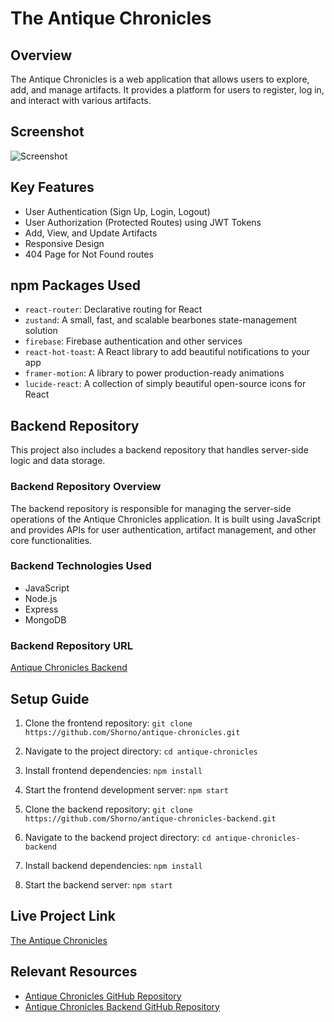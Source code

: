 # The Antique Chronicles

## Overview
The Antique Chronicles is a web application that allows users to explore, add, and manage artifacts. It provides a platform for users to register, log in, and interact with various artifacts.

## Screenshot
![Screenshot](https://res.cloudinary.com/def3zwztt/image/upload/v1738736266/all-devices-black_dl3zs4.png)

## Key Features
- User Authentication (Sign Up, Login, Logout)
- User Authorization (Protected Routes) using JWT Tokens
- Add, View, and Update Artifacts
- Responsive Design
- 404 Page for Not Found routes

## npm Packages Used
- `react-router`: Declarative routing for React
- `zustand`: A small, fast, and scalable bearbones state-management solution
- `firebase`: Firebase authentication and other services
- `react-hot-toast`: A React library to add beautiful notifications to your app
- `framer-motion`: A library to power production-ready animations
- `lucide-react`: A collection of simply beautiful open-source icons for React

## Backend Repository
This project also includes a backend repository that handles server-side logic and data storage.

### Backend Repository Overview
The backend repository is responsible for managing the server-side operations of the Antique Chronicles application. It is built using JavaScript and provides APIs for user authentication, artifact management, and other core functionalities.

### Backend Technologies Used
- JavaScript
- Node.js
- Express
- MongoDB

### Backend Repository URL
[Antique Chronicles Backend](https://github.com/Shorno/antique-chronicles-backend)

## Setup Guide
1. Clone the frontend repository: `git clone https://github.com/Shorno/antique-chronicles.git`
2. Navigate to the project directory: `cd antique-chronicles`
3. Install frontend dependencies: `npm install`
4. Start the frontend development server: `npm start`

5. Clone the backend repository: `git clone https://github.com/Shorno/antique-chronicles-backend.git`
6. Navigate to the backend project directory: `cd antique-chronicles-backend`
7. Install backend dependencies: `npm install`
8. Start the backend server: `npm start`

## Live Project Link
[The Antique Chronicles](https://antique-chronicles.vercel.app)

## Relevant Resources
- [Antique Chronicles GitHub Repository](https://github.com/Shorno/antique-chronicles)
- [Antique Chronicles Backend GitHub Repository](https://github.com/Shorno/antique-chronicles-backend)
